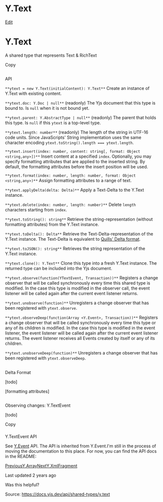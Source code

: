 # Y.Text

[Edit](https://github.com/yjs/docs/blob/main/api/shared-types/y.text.md)

# Y.Text

A shared type that represents Text & RichText

Copy

## 

[](#api)

API

`**ytext = new Y.Text(initialContent): Y.Text**` Create an instance of Y.Text with existing content.

`**ytext.doc: Y.Doc | null**` (readonly) The Yjs document that this type is bound to. Is `null` when it is not bound yet.

`**ytext.parent: Y.AbstractType | null**` (readonly) The parent that holds this type. Is `null` if this `ytext` is a top-level type.

`**ytext.length: number**` (readonly) The length of the string in UTF-16 code units. Since JavaScripts' String implementation uses the same character encoding `ytext.toString().length === ytext.length`.

`**ytext.insert(index: number, content: string[, format: Object <string,any>])**` Insert content at a specified `index`. Optionally, you may specify formatting attributes that are applied to the inserted string. By default, the formatting attributes before the insert position will be used.

`**ytext.format(index: number, length: number, format: Object <string,any>)**` Assign formatting attributes to a range of text.

`**ytext.applyDelta(delta: Delta)**` Apply a Text-Delta to the Y.Text instance.

`**ytext.delete(index: number, length: number)**` Delete `length` characters starting from `index`.

`**ytext.toString(): string**` Retrieve the string-representation (without formatting attributes) from the Y.Text instance.

`**ytext.toDelta(): Delta**` Retrieve the Text-Delta-representation of the Y.Text instance. The Text-Delta is equivalent to [Quills' Delta format](https://quilljs.com/docs/delta/).

`**ytext.toJSON(): string**` Retrieves the string representation of the Y.Text instance.

`**ytext.clone(): Y.Text**` Clone this type into a fresh Y.Text instance. The returned type can be included into the Yjs document.

`**ytext.observe(function(YTextEvent, Transaction))**` Registers a change observer that will be called synchronously every time this shared type is modified. In the case this type is modified in the observer call, the event listener will be called again after the current event listener returns.

`**ytext.unobserve(function)**` Unregisters a change observer that has been registered with `ytext.observe`.

`**ytext.observeDeep(function(Array <Y.Event>, Transaction))**` Registers a change observer that will be called synchronously every time this type or any of its children is modified. In the case this type is modified in the event listener, the event listener will be called again after the current event listener returns. The event listener receives all Events created by itself or any of its children.

`**ytext.unobserveDeep(function)**` Unregisters a change observer that has been registered with `ytext.observeDeep`.

## 

[](#delta-format)

Delta Format

[todo]

[formatting attributes]

## 

[](#observing-changes-y.textevent)

Observing changes: Y.TextEvent

[todo]

Copy

### 

[](#y.textevent-api)

Y.TextEvent API

See [Y.Event](/api/y.event) API. The API is inherited from Y.Event.I'm still in the process of moving the documentation to this place. For now, you can find the API docs in the README:

[PreviousY.Array](/api/shared-types/y.array)[NextY.XmlFragment](/api/shared-types/y.xmlfragment)

Last updated 2 years ago

Was this helpful?

Source: https://docs.yjs.dev/api/shared-types/y.text
